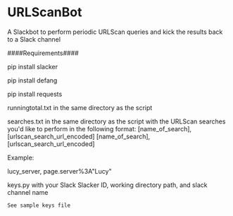# URLScanBot
A Slackbot to perform periodic URLScan queries and kick the results back to a Slack channel


####Requirements####

pip install slacker

pip install defang

pip install requests



runningtotal.txt in the same directory as the script



searches.txt in the same directory as the script with the URLScan searches you'd like to perform in the following format:
[name_of_search], [urlscan_search_url_encoded]
[name_of_search], [urlscan_search_url_encoded]


Example: 

lucy_server, page.server%3A"Lucy"



keys.py with your Slack Slacker ID, working directory path, and slack channel name

	See sample keys file

